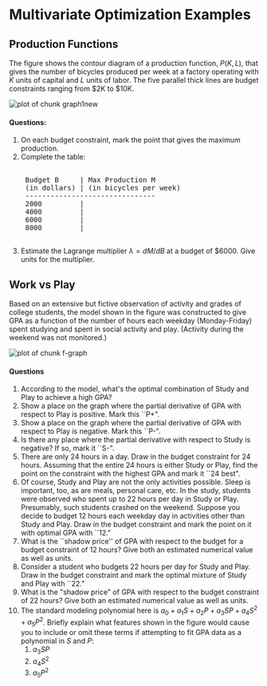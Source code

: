 Multivariate Optimization Examples
========================================================






Production Functions
--------------------

The figure shows the contour diagram of a production function,
$P(K,L)$, that gives the number of bicycles produced per
week at a factory operating with $K$ units of capital and $L$ units of
labor.  The five parallel thick lines are budget constraints ranging
from \$2K to \$10K.


![plot of chunk graph1new](figure/graph1new.png) 


#### Questions:

1. On each budget constraint, mark the point that gives the maximum production.
2. Complete the table:
    <pre>    
    Budget B     | Max Production M
    (in dollars) | (in bicycles per week) 
    -------------------------------
    2000         |
    4000         |
    6000         |
    8000         |
    </pre>
3. Estimate the Lagrange multiplier $\lambda = dM/dB$ at a budget of \$6000.  Give units for the multiplier.


Work vs Play
------------
Based on an extensive but fictive observation of activity and grades of college students, the model shown in the figure was constructed to give GPA as a function of the number of hours each weekday (Monday-Friday) spent studying and spent in social activity and play. (Activity during the weekend was not monitored.)

![plot of chunk f-graph](figure/f-graph.png) 


#### Questions

1. According to the model, what's the optimal combination of Study and Play to achieve a high GPA?
2. Show a place on the graph where the partial derivative of GPA with respect to Play is positive.  Mark this ``P+".
3. Show a place on the graph where the partial derivative of GPA with respect to Play is negative.  Mark this ``P-".
4. Is there any place where the partial derivative with respect to Study is negative?  If so, mark it ``S-".
5. There are only 24 hours in a day.  Draw in the budget constraint for 24 hours.  Assuming that the entire 24 hours is either Study or Play, find the point on the constraint with the highest GPA and mark it ``24 best".
6. Of course, Study and Play are not the only activities possible.  Sleep is important, too, as are meals, personal care, etc. In the study, students were observed who spent up to 22 hours per day in Study or Play.  Presumably, such students crashed on the weekend.
    Suppose you decide to budget 12 hours each weekday day in activities other than Study and Play.  Draw in the budget constraint and mark the point on it with optimal GPA with ``12."  
7. What is the ``shadow price'' of GPA with respect to the budget for a budget constraint of 12 hours?  Give both an estimated numerical value as well as units.
8. Consider a student who budgets 22 hours per day for Study and Play.   Draw in the budget constraint and mark the optimal mixture of Study and Play with ``22."  
9. What is the "shadow price" of GPA with respect to the budget constraint of 22 hours?  Give both an estimated numerical value as well as units.
10. The standard modeling polynomial here is $a_0 + a_1 S + a_2 P + a_3 S P + a_4 S^2 + a_5 P^2$.  Briefly explain what features shown in the figure would cause you to include or omit these terms if attempting to fit GPA data as a polynomial in $S$ and $P$:
    1. $a_3 S P$
    2. $a_4 S^2$
    3. $a_5 P^2$

